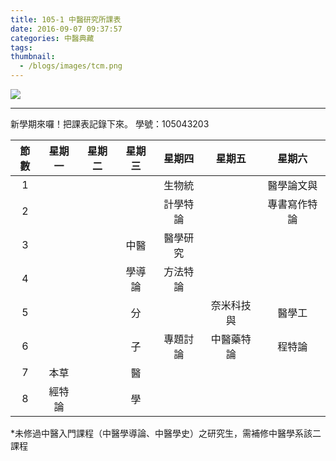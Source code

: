 ```yaml
---
title: 105-1 中醫研究所課表
date: 2016-09-07 09:37:57
categories: 中醫典藏
tags:
thumbnail:
  - /blogs/images/tcm.png
---
```

<img src="/blogs/images/tcm.png">

***
新學期來囉！把課表記錄下來。
學號：105043203

| 節數 | 星期一 | 星期二 | 星期三 | 星期四 | 星期五 | 星期六 |
|:-:|:-:|:-:|:-:|:-:|:-:|:-:|
| 1 |   |   |   | 生物統 |   | 醫學論文與 |
| 2 |   |   |   | 計學特論 |   | 專書寫作特論 |
| 3 |   |   | 中醫 | 醫學研究 |   |   |
| 4 |   |   | 學導論 | 方法特論 |   |   |
| 5 |   |   | 分 |   | 奈米科技與 | 醫學工 |
| 6 |   |   | 子 | 專題討論 | 中醫藥特論 | 程特論 |
| 7 | 本草 |   | 醫 |   |   |   |
| 8 | 經特論 |   | 學 |   |   |   |

*未修過中醫入門課程（中醫學導論、中醫學史）之研究生，需補修中醫學系該二課程

